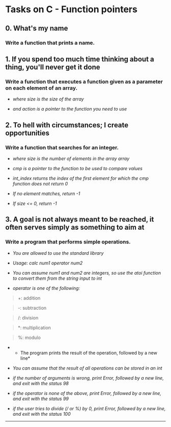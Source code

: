 # Tasks on C - Function pointers

## 0. What's my name

### Write a function that prints a name.

## 1. If you spend too much time thinking about a thing, you'll never get it done

### Write a function that executes a function given as a parameter on each element of an array.

* *where size is the size of the array*

* *and action is a pointer to the function you need to use*

## 2. To hell with circumstances; I create opportunities

### Write a function that searches for an integer.

* *where size is the number of elements in the array array*

* *cmp is a pointer to the function to be used to compare values*

* *int_index returns the index of the first element for which the cmp function does not return 0*

* *If no element matches, return -1*

* *If size <= 0, return -1*

## 3. A goal is not always meant to be reached, it often serves simply as something to aim at

### Write a program that performs simple operations.

* *You are allowed to use the standard library*

* *Usage: calc num1 operator num2*

* *You can assume num1 and num2 are integers, so use the atoi function to convert them from the string input to int*

* *operator is one of the following:*

> +: addition

> -: subtraction

> /: division

> *: multiplication

> %: modulo

* * The program prints the result of the operation, followed by a new line*

* *You can assume that the result of all operations can be stored in an int*

* *if the number of arguments is wrong, print Error, followed by a new line, and exit with the status 98*

* *if the operator is none of the above, print Error, followed by a new line, and exit with the status 99*

* *if the user tries to divide (/ or %) by 0, print Error, followed by a new line, and exit with the status 100*

* **
